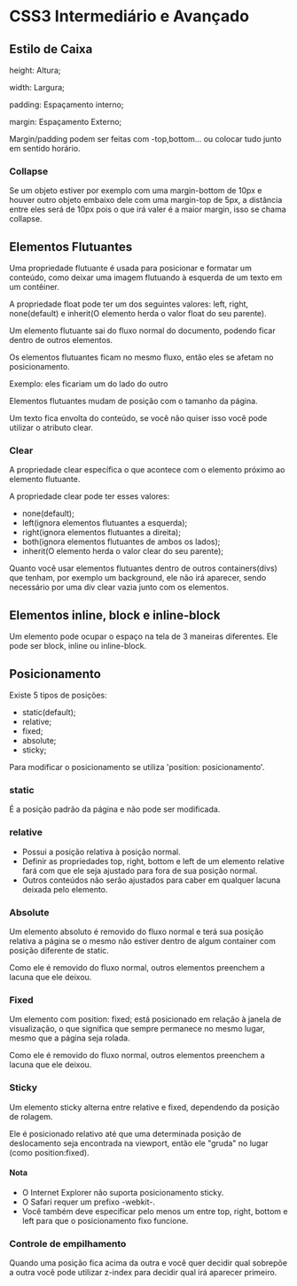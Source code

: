 # CSS3 Intermediário e Avançado

## Estilo de Caixa

height: Altura;

width: Largura;

padding: Espaçamento interno;

margin: Espaçamento Externo;

Margin/padding podem ser feitas com -top,bottom... ou colocar tudo junto em sentido horário.

### Collapse
Se um objeto estiver por exemplo com uma margin-bottom de 10px e houver outro objeto embaixo dele com uma margin-top de 5px, a distância entre eles será de 10px pois o que irá valer é a maior margin, isso se chama collapse.

## Elementos Flutuantes
Uma propriedade flutuante é usada para posicionar e formatar um conteúdo, como deixar uma imagem flutuando à esquerda de um texto em um contêiner.

A propriedade float pode ter um dos seguintes valores: left, right, none(default) e inherit(O elemento herda o valor float do seu parente).

Um elemento flutuante sai do fluxo normal do documento, podendo ficar dentro de outros elementos.

Os elementos flutuantes ficam no mesmo fluxo, então eles se afetam no posicionamento. 

Exemplo: eles ficariam um do lado do outro

Elementos flutuantes mudam de posição com o tamanho da página.

Um texto fica envolta do conteúdo, se você não quiser isso você pode utilizar o atributo clear.

### Clear
A propriedade clear específica o que acontece com o elemento próximo ao elemento flutuante.

A propriedade clear pode ter esses valores: 

* none(default);
* left(ignora elementos flutuantes a esquerda);
* right(ignora elementos flutuantes a direita);
* both(ignora elementos flutuantes de ambos os lados);
* inherit(O elemento herda o valor clear do seu parente);

Quanto você usar elementos flutuantes dentro de outros containers(divs) que tenham, por exemplo um background, ele não irá aparecer, sendo necessário por uma div clear vazia junto com os elementos.

## Elementos inline, block e inline-block
Um elemento pode ocupar o espaço na tela de 3 maneiras diferentes. Ele pode ser block, inline ou inline-block.

## Posicionamento
Existe 5 tipos de posições:

* static(default);
* relative;
* fixed;
* absolute;
* sticky;

Para modificar o posicionamento se utiliza 'position: posicionamento'.

### static
É a posição padrão da página e não pode ser modificada.

### relative

<ul>
<li>Possui a posição relativa à posição normal.</li>
<li>Definir as propriedades top, right, bottom e left de um elemento relative fará com que ele seja ajustado para fora de sua posição normal.</li>
<li>Outros conteúdos não serão ajustados para caber em qualquer lacuna deixada pelo elemento.</li>
</ul>

### Absolute

Um elemento absoluto é removido do fluxo normal e terá sua posição relativa a página se o mesmo não estiver dentro de algum container com posição diferente de static.

Como ele é removido do fluxo normal, outros elementos preenchem a lacuna que ele deixou.

### Fixed
Um elemento com position: fixed; está posicionado em relação à janela de visualização, o que significa que sempre permanece no mesmo lugar, mesmo que a página seja rolada.

Como ele é removido do fluxo normal, outros elementos preenchem a lacuna que ele deixou.

### Sticky
Um elemento sticky alterna entre relative e fixed, dependendo da posição de rolagem.

Ele é posicionado relativo até que uma determinada posição de deslocamento seja encontrada na viewport, então ele "gruda" no lugar (como position:fixed).

#### Nota
<ul>
<li>O Internet Explorer não suporta posicionamento sticky.</li>
<li>O Safari requer um prefixo -webkit-.</li>
<li>Você também deve especificar pelo menos um entre top, right, bottom e left para que o posicionamento fixo funcione.</li>
</ul>

### Controle de empilhamento
Quando uma posição fica acima da outra e você quer decidir qual sobrepõe a outra você pode utilizar z-index para decidir qual irá aparecer primeiro.